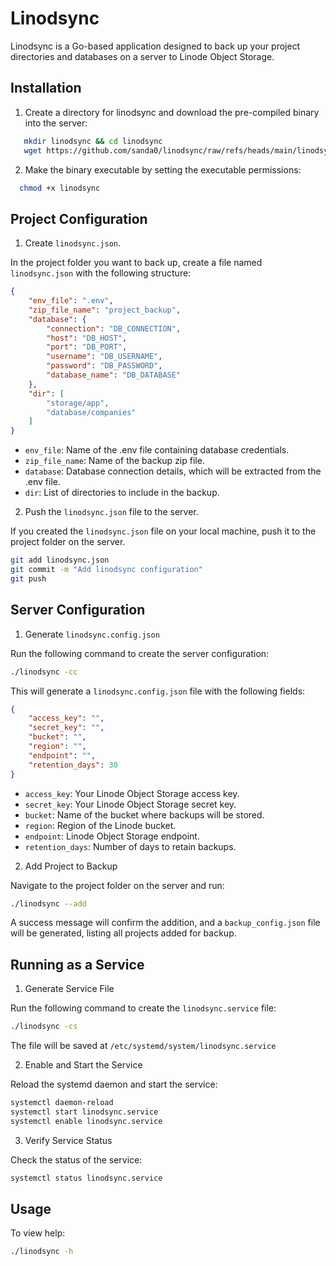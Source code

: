 # Linodsync
Linodsync is a Go-based application designed to back up your project directories and databases on a server to Linode Object Storage. 

## Installation
1. Create a directory for linodsync and download the pre-compiled binary into the server:
```bash
   mkdir linodsync && cd linodsync
   wget https://github.com/sanda0/linodsync/raw/refs/heads/main/linodsync
```
2. Make the binary executable by setting the executable permissions:
```bash
  chmod +x linodsync
```

## Project Configuration

1. Create `linodsync.json`.

In the project folder you want to back up, create a file named `linodsync.json` with the following structure:
```json
{
    "env_file": ".env",
    "zip_file_name": "project_backup",
    "database": {
        "connection": "DB_CONNECTION",
        "host": "DB_HOST",
        "port": "DB_PORT",
        "username": "DB_USERNAME",
        "password": "DB_PASSWORD",
        "database_name": "DB_DATABASE"
    },
    "dir": [
        "storage/app",
        "database/companies"
    ]
}
```
- `env_file`: Name of the .env file containing database credentials.
- `zip_file_name`: Name of the backup zip file.
- `database`: Database connection details, which will be extracted from the .env file.
- `dir`: List of directories to include in the backup.

2. Push the `linodsync.json` file to the server.

If you created the `linodsync.json` file on your local machine, push it to the project folder on the server.
```bash
git add linodsync.json
git commit -m "Add linodsync configuration"
git push
```
## Server Configuration
1. Generate `linodsync.config.json`

Run the following command to create the server configuration:
```bash
./linodsync -cc
```
This will generate a `linodsync.config.json` file with the following fields:
```json
{
    "access_key": "",
    "secret_key": "",
    "bucket": "",
    "region": "",
    "endpoint": "",
    "retention_days": 30
}
```
- `access_key`: Your Linode Object Storage access key.
- `secret_key`: Your Linode Object Storage secret key.
- `bucket`: Name of the bucket where backups will be stored.
- `region`: Region of the Linode bucket.
- `endpoint`: Linode Object Storage endpoint.
- `retention_days`: Number of days to retain backups.

2. Add Project to Backup

Navigate to the project folder on the server and run:

```bash
./linodsync --add
```
A success message will confirm the addition, and a `backup_config.json` file will be generated, listing all projects added for backup.

## Running as a Service
1. Generate Service File

Run the following command to create the `linodsync.service` file:
```bash
./linodsync -cs
```
The file will be saved at `/etc/systemd/system/linodsync.service`

2. Enable and Start the Service

Reload the systemd daemon and start the service:
```bash
systemctl daemon-reload
systemctl start linodsync.service
systemctl enable linodsync.service
```

3. Verify Service Status

Check the status of the service:
```bash
systemctl status linodsync.service
```

## Usage

To view help:

```bash
./linodsync -h
```
